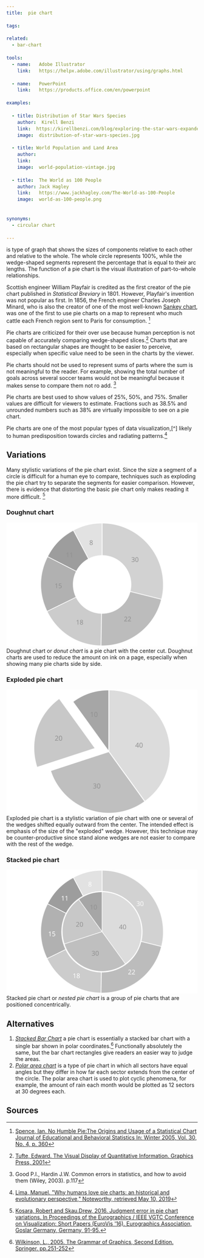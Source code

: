 ```yaml
---
title:  pie chart
  
tags:

related:
  - bar-chart

tools:
  - name:   Adobe Illustrator
    link:   https://helpx.adobe.com/illustrator/using/graphs.html

  - name:   PowerPoint
    link:   https://products.office.com/en/powerpoint

examples:

  - title: Distribution of Star Wars Species
    author:  Kirell Benzi
    link:  https://kirellbenzi.com/blog/exploring-the-star-wars-expanded-universe/
    image:  distribution-of-star-wars-species.jpg
 
  - title: World Population and Land Area
    author:  
    link:  
    image:  world-population-vintage.jpg
 
  - title:  The World as 100 People
    author: Jack Hagley
    link:   https://www.jackhagley.com/The-World-as-100-People
    image:  world-as-100-people.png


synonyms: 
  - circular chart

---
```


is type of graph that shows the sizes of components relative to each other and relative to the whole. The whole circle represents 100%, while the wedge-shaped segments represent the percentage that is equal to their arc lengths. The function of a pie chart is the visual illustration of part-to-whole relationships. 

<!--more-->

Scottish engineer William Playfair is credited as the first creator of the pie chart published in *Statistical Breviary* in 1801. However, Playfair's invention was not popular as first. In 1856, the French engineer Charles Joseph Minard, who is also the creator of one of the most well-known [Sankey chart](/sankey-chart), was one of the first to use pie charts on a map to represent who much cattle each French region sent to Paris for consumption. [^spence]

Pie charts are criticized for their over use because human perception is not capable of accurately comparing wedge-shaped slices.[^tufte] Charts that are based on rectangular shapes are thought to be easier to perceive, especially when specific value need to be seen in the charts by the viewer.

Pie charts should not be used to represent sums of parts where the sum is not meaningful to the reader. For example, showing the total number of goals across several soccer teams would not be meaningful because it makes sense to compare them not ro add. [^good]
 
 Pie charts are best used to show values of 25%, 50%, and 75%. Smaller values are difficult for viewers to estimate. Fractions such as 38.5% and unrounded numbers such as 38% are virtually impossible to see on a pie chart.
 
 Pie charts are one of the most popular types of data visualization,[^] likely to human predisposition towards circles and radiating patterns.[^lima]


## Variations
Many stylistic variations of the pie chart exist. Since the size a segment of a circle is difficult for a human eye to compare, techniques such as exploding the pie chart try to separate the segments for easier comparison. However, there is evidence that distorting the basic pie chart only makes reading it more difficult. [^kosara]

### Doughnut chart
<img src="doughnut-chart.svg" alt="doughnut chart" class="f-right-half" /> Doughnut chart or *donut chart* is a pie chart with the center cut. Doughnut charts are used to reduce the amount on ink on a page, especially when showing many pie charts side by side.

### Exploded pie chart
<img src="exploded-pie-chart.svg" alt="exploded pie chart" class="f-right-half" /> Exploded pie chart is a stylistic variation of pie chart with one or several of the wedges shifted equally outward from the center. The intended effect is emphasis of the size of the "exploded" wedge. However, this technique may be counter-productive since stand alone wedges are not easier to compare with the rest of the wedge.

### Stacked pie chart
<img src="stacked-pie-chart.svg" alt="stacked pie chart" class="f-right-half" /> Stacked pie chart or *nested pie chart* is a group of pie charts that are positioned concentrically.


## Alternatives
1. [*Stacked Bar Chart*](/bar-chart) a pie chart is essentially a stacked bar chart with a single bar shown in polar coordinates.[^wilkinson] Functionally absolutely the same, but the bar chart rectangles give readers an easier way to judge the areas.
2. [*Polar area chart*](/polar-area-chart) is a type of pie chart in which all sectors have equal angles but they differ in how far each sector extends from the center of the circle. The polar area chart is used to plot cyclic phenomena, for example, the amount of rain each month would be plotted as 12 sectors at 30 degrees each.
 
## Sources
[^spence]:[Spence, Ian. No Humble Pie:The Origins and Usage of a Statistical Chart Journal of Educational and Behavioral Statistics In: Winter 2005, Vol. 30, No. 4, p. 360](http://www.psych.utoronto.ca/users/spence/Spence%202005.pdf)
[^tufte]: [Tufte, Edward. The Visual Display of Quantitative Information. Graphics Press, 2001](https://cyber.rms.moe/books/03%20-%20General%20Science/The%20Visual%20Display%20of%20Quantitative%20Information%20-%20Edward%20Tufte.pdf)
[^good]: Good P.I., Hardin J.W. Common errors in statistics, and how to avoid them (Wiley, 2003). p.117
[^wilkinson]: [Wilkinson, L., 2005. The Grammar of Graphics, Second Edition. Springer. pp.251-252](https://www.cs.uic.edu/~wilkinson/TheGrammarOfGraphics/GOG.html)
[^wikkinson]:[[Wilkinson, L., 2005. The Grammar of Graphics, Second Edition. Springer. p. 23](https://www.cs.uic.edu/~wilkinson/TheGrammarOfGraphics/GOG.html)](https://www.cs.uic.edu/~wilkinson/TheGrammarOfGraphics/GOG.html)
[^lima]: [Lima, Manuel. "Why humans love pie charts: an historical and evolutionary perspective," Noteworthy, retrieved May 10, 2019](https://blog.usejournal.com/why-humans-love-pie-charts-9cd346000bdc)
[^kosara]: [Kosara, Robert and Skau.Drew,  2016. Judgment error in pie chart variations. In Proceedings of the Eurographics / IEEE VGTC Conference on Visualization: Short Papers (EuroVis '16). Eurographics Association, Goslar Germany, Germany, 91-95.](https://kosara.net/papers/2016/Kosara-EuroVis-2016.pdf)

